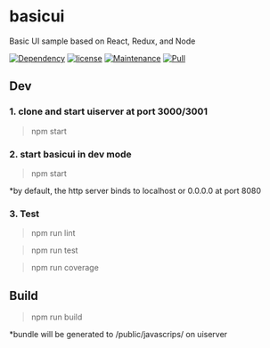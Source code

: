 # basicui 

Basic UI sample based on React, Redux, and Node

[![Dependency](https://img.shields.io/badge/dependencies-up%20to%20date-green.svg)](https://github.com/lifengli/basicui)
[![license](https://img.shields.io/badge/license-MIT-blue.svg)](https://github.com/lifengli/basicui)
[![Maintenance](https://img.shields.io/badge/maintained-yes-orange.svg)](https://github.com/lifengli/basicui)
[![Pull](https://img.shields.io/badge/pull%20request-welcome-ff69b4.svg)](https://github.com/lifengli/basicui)

## Dev

### 1. clone and start uiserver at port 3000/3001

> npm start

### 2. start basicui in dev mode

> npm start

*by default, the http server binds to localhost or 0.0.0.0 at port 8080

### 3. Test

> npm run lint

> npm run test

> npm run coverage

## Build

> npm run build

*bundle will be generated to /public/javascrips/ on uiserver

